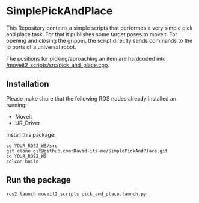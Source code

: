 # SimplePickAndPlace
This Repository contains a simple scripts that performes a very simple pick and place task. For that it publishes some target poses to moveit. For opening and closing the gripper, the script directly sends commands to the io ports of a universal robot.

The positions for picking/aproaching an item are hardcoded into [/moveit2_scripts/src/pick_and_place.cpp](/moveit2_scripts/src/pick_and_place.cpp).

## Installation

Please make shure that the following ROS nodes already installed an running:
- Moveit
- UR_Driver

Install this package:
```
cd YOUR_ROS2_WS/src
git clone git@github.com:David-its-me/SimplePickAndPlace.git
cd YOUR_ROS2_WS
colcon build
```

## Run the package
```
ros2 launch moveit2_scripts pick_and_place.launch.py  
```
